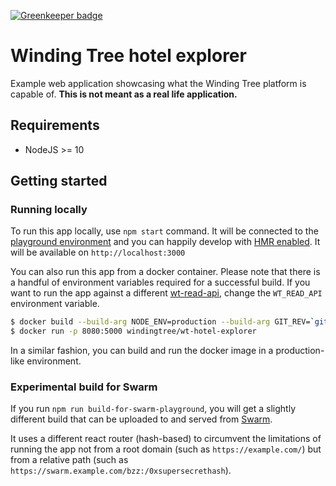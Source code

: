[![Greenkeeper badge](https://badges.greenkeeper.io/windingtree/wt-hotel-explorer.svg)](https://greenkeeper.io/)

# Winding Tree hotel explorer

Example web application showcasing what the Winding Tree platform is capable of.
**This is not meant as a real life application.**

## Requirements

- NodeJS >= 10

## Getting started

### Running locally

To run this app locally, use `npm start` command. It will be connected to the
[playground environment](https://github.com/windingtree/wiki/blob/master/developer-resources.md#publicly-available-wt-deployments)
and you can happily develop with [HMR enabled](https://webpack.js.org/concepts/hot-module-replacement/).
It will be available on `http://localhost:3000`

You can also run this app from a docker container. Please note that there is
a handful of environment variables required for a successful build. If you want
to run the app against a different [wt-read-api](https://github.com/windingtree/wt-read-api),
change the `WT_READ_API` environment variable.

```sh
$ docker build --build-arg NODE_ENV=production --build-arg GIT_REV=`git rev-parse --short HEAD` --build-arg WT_READ_API=https://playground-api.windingtree.com  -t windingtree/wt-hotel-explorer .
$ docker run -p 8080:5000 windingtree/wt-hotel-explorer
```

In a similar fashion, you can build and run the docker image in a production-like
environment.

### Experimental build for Swarm

If you run `npm run build-for-swarm-playground`, you will get
a slightly different build that can be uploaded to and served
from [Swarm](https://swarm-guide.readthedocs.io/en/latest/index.html).

It uses a different react router (hash-based) to circumvent the
limitations of running the app not from a root domain (such as `https://example.com/`)
but from a relative path (such as `https://swarm.example.com/bzz:/0xsupersecrethash`).
